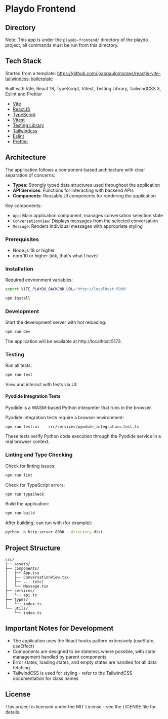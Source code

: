 # Playdo Frontend

## Directory

Note: This app is under the `playdo-frontend/` directory of the playdo project, all commands must be run from this
directory.

## Tech Stack

Started from a template: https://github.com/joaopaulomoraes/reactjs-vite-tailwindcss-boilerplate

Built with Vite, React 18, TypeScript, Vitest, Testing Library, TailwindCSS 3, Eslint and Prettier

- [Vite](https://vitejs.dev)
- [ReactJS](https://reactjs.org)
- [TypeScript](https://www.typescriptlang.org)
- [Vitest](https://vitest.dev)
- [Testing Library](https://testing-library.com)
- [Tailwindcss](https://tailwindcss.com)
- [Eslint](https://eslint.org)
- [Prettier](https://prettier.io)

## Architecture

The application follows a component-based architecture with clear separation of concerns:

- **Types**: Strongly typed data structures used throughout the application
- **API Services**: Functions for interacting with backend APIs
- **Components**: Reusable UI components for rendering the application

Key components:

- `App`: Main application component, manages conversation selection state
- `ConversationView`: Displays messages from the selected conversation
- `Message`: Renders individual messages with appropriate styling

### Prerequisites

- Node.js 18 or higher
- npm 10 or higher (idk, that's what I have)

### Installation

Required environment variables:

```bash
export VITE_PLAYDO_BACKEND_URL='http://localhost:5000'
```

```bash
npm install
```

### Development

Start the development server with hot reloading:

```bash
npm run dev
```

The application will be available at http://localhost:5173.

### Testing

Run all tests:

```bash
npm run test
```

View and interact with tests via UI:

#### Pyodide Integration Tests

Pyodide is a WASM-based Python interpreter that runs in the browser.

Pyodide integration tests require a browser environment:

```bash
npm run test:ui -- src/services/pyodide_integration.test.ts
```

These tests verify Python code execution through the Pyodide service in a real browser context.

### Linting and Type Checking

Check for linting issues:

```bash
npm run lint
```

Check for TypeScript errors:

```bash
npm run typecheck
```

Build the application:

```bash
npm run build
```

After building, can run with (for example):

```bash
python -m http.server 8000 --directory dist
```

## Project Structure

```
src/
├── assets/
├── components/
│   ├── App.tsx
│   ├── ConversationView.tsx
│   ├── ... (etc)
│   └── Message.tsx
├── services/
│   └── api.ts
├── types/
│   └── index.ts
└── utils/
    └── index.ts
```

## Important Notes for Development

- The application uses the React hooks pattern extensively (useState, useEffect)
- Components are designed to be stateless where possible, with state management handled by parent components
- Error states, loading states, and empty states are handled for all data fetching
- TailwindCSS is used for styling - refer to the TailwindCSS documentation for class names

## License

This project is licensed under the MIT License - see the LICENSE file for details.
